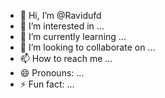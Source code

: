 - 👋 Hi, I’m @Ravidufd
- 👀 I’m interested in ...
- 🌱 I’m currently learning ...
- 💞️ I’m looking to collaborate on ...
- 📫 How to reach me ...
- 😄 Pronouns: ...
- ⚡ Fun fact: ...

<!---
Ravidufd/Ravidufd is a ✨ special ✨ repository because its `README.md` (this file) appears on your GitHub profile.
You can click the Preview link to take a look at your changes.
--->
